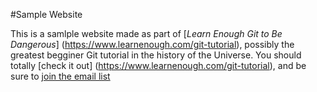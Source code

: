 #Sample Website

This is a samlple website made as part of [*Learn Enough Git to Be 
Dangerous*] (https://www.learnenough.com/git-tutorial), possibly the greatest 
begginer Git tutorial in the history of the Universe. You should totally 
[check it out] (https://www.learnenough.com/git-tutorial), and be sure to [join
the email list](https://www.learnenough.com/#email_list)

